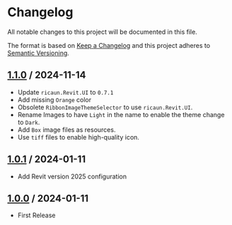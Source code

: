 # Changelog
All notable changes to this project will be documented in this file.

The format is based on [Keep a Changelog](http://keepachangelog.com/en/1.0.0/)
and this project adheres to [Semantic Versioning](http://semver.org/spec/v2.0.0.html).

## [1.1.0] / 2024-11-14
- Update `ricaun.Revit.UI` to `0.7.1`
- Add missing `Orange` color
- Obsolete `RibbonImageThemeSelector` to use `ricaun.Revit.UI`.
- Rename Images to have `Light` in the name to enable the theme change to `Dark`.
- Add `Box` image files as resources.
- Use `tiff` files to enable high-quality icon.

## [1.0.1] / 2024-01-11
- Add Revit version 2025 configuration

## [1.0.0] / 2024-01-11
- First Release

[vNext]: ../../compare/1.0.0...HEAD
[1.1.0]: ../../compare/1.0.1...1.1.0
[1.0.1]: ../../compare/1.0.0...1.0.1
[1.0.0]: ../../compare/1.0.0